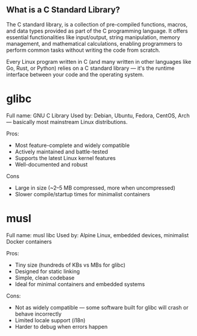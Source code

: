 ## What is a C Standard Library?

The C standard library, is a collection of pre-compiled functions, macros, and data types provided as part of the C programming language. It offers essential functionalities like input/output, string manipulation, memory management, and mathematical calculations, enabling programmers to perform common tasks without writing the code from scratch. 

Every Linux program written in C (and many written in other languages like Go, Rust, or Python) relies on a C standard library — it's the runtime interface between your code and the operating system.

# glibc

Full name: GNU C Library
Used by: Debian, Ubuntu, Fedora, CentOS, Arch — basically most mainstream Linux distributions.

Pros: 

 - Most feature-complete and widely compatible
 - Actively maintained and battle-tested
 - Supports the latest Linux kernel features
 - Well-documented and robust

Cons
 - Large in size (~2–5 MB compressed, more when uncompressed)
 - Slower compile/startup times for minimalist containers

# musl

Full name: musl libc
Used by: Alpine Linux, embedded devices, minimalist Docker containers

Pros:
 - Tiny size (hundreds of KBs vs MBs for glibc)
 - Designed for static linking
 - Simple, clean codebase
 - Ideal for minimal containers and embedded systems

Cons:
 - Not as widely compatible — some software built for glibc will crash or behave incorrectly
 - Limited locale support (i18n)
 - Harder to debug when errors happen
